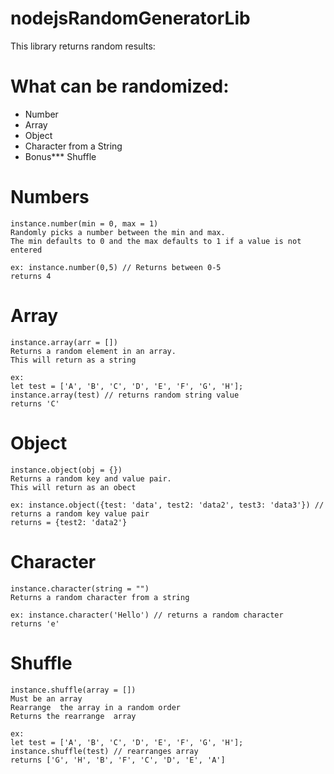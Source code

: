 # nodejsRandomGeneratorLib

This library returns random results: 


# What can be randomized: 
- Number
- Array
- Object
- Character from a String
- Bonus*** Shuffle



# Numbers
``` 
instance.number(min = 0, max = 1)
Randomly picks a number between the min and max. 
The min defaults to 0 and the max defaults to 1 if a value is not entered

ex: instance.number(0,5) // Returns between 0-5
returns 4
```

# Array
``` 
instance.array(arr = [])
Returns a random element in an array. 
This will return as a string

ex:
let test = ['A', 'B', 'C', 'D', 'E', 'F', 'G', 'H'];
instance.array(test) // returns random string value 
returns 'C'
```

# Object
``` 
instance.object(obj = {})
Returns a random key and value pair. 
This will return as an obect

ex: instance.object({test: 'data', test2: 'data2', test3: 'data3'}) // returns a random key value pair 
returns = {test2: 'data2'}
```

# Character
``` 
instance.character(string = "")
Returns a random character from a string

ex: instance.character('Hello') // returns a random character
returns 'e'
```

# Shuffle
``` 
instance.shuffle(array = [])
Must be an array
Rearrange  the array in a random order
Returns the rearrange  array

ex:
let test = ['A', 'B', 'C', 'D', 'E', 'F', 'G', 'H'];
instance.shuffle(test) // rearranges array
returns ['G', 'H', 'B', 'F', 'C', 'D', 'E', 'A']
```







